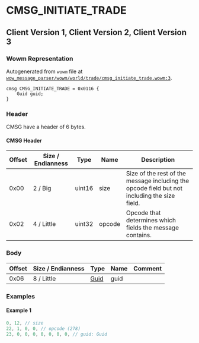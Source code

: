 # CMSG_INITIATE_TRADE

## Client Version 1, Client Version 2, Client Version 3

### Wowm Representation

Autogenerated from `wowm` file at [`wow_message_parser/wowm/world/trade/cmsg_initiate_trade.wowm:3`](https://github.com/gtker/wow_messages/tree/main/wow_message_parser/wowm/world/trade/cmsg_initiate_trade.wowm#L3).
```rust,ignore
cmsg CMSG_INITIATE_TRADE = 0x0116 {
    Guid guid;
}
```
### Header

CMSG have a header of 6 bytes.

#### CMSG Header

| Offset | Size / Endianness | Type   | Name   | Description |
| ------ | ----------------- | ------ | ------ | ----------- |
| 0x00   | 2 / Big           | uint16 | size   | Size of the rest of the message including the opcode field but not including the size field.|
| 0x02   | 4 / Little        | uint32 | opcode | Opcode that determines which fields the message contains.|

### Body

| Offset | Size / Endianness | Type | Name | Comment |
| ------ | ----------------- | ---- | ---- | ------- |
| 0x06 | 8 / Little | [Guid](../types/packed-guid.md) | guid |  |

### Examples

#### Example 1

```c
0, 12, // size
22, 1, 0, 0, // opcode (278)
23, 0, 0, 0, 0, 0, 0, 0, // guid: Guid
```
